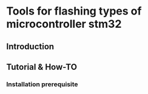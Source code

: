 # Tools for flashing types of microcontroller stm32

## Introduction 

## Tutorial & How-TO

### Installation prerequisite

### 
